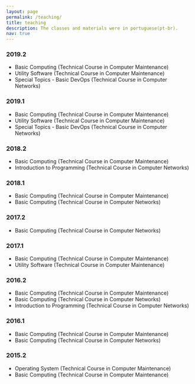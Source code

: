 ```yaml
---
layout: page
permalink: /teaching/
title: teaching
description: The classes and materials were in portuguese(pt-br). 
nav: true
---
```


<!-- For now, this page is assumed to be a static description of your courses. You can convert it to a collection similar to `_projects/` so that you can have a dedicated page for each course.

Organize your courses by years, topics, or universities, however you like! -->

### 2019.2
- Basic Computing (Technical Course in Computer Maintenance)
- Utility Software (Technical Course in Computer Maintenance)
- Special Topics - Basic DevOps (Technical Course in Computer Networks)

### 2019.1
- Basic Computing (Technical Course in Computer Maintenance)
- Utility Software (Technical Course in Computer Maintenance)
- Special Topics - Basic DevOps (Technical Course in Computer Networks)

### 2018.2
- Basic Computing (Technical Course in Computer Maintenance)
- Introduction to Programming (Technical Course in Computer Networks)

### 2018.1
- Basic Computing (Technical Course in Computer Maintenance)
- Basic Computing (Technical Course in Computer Networks)

### 2017.2
- Basic Computing (Technical Course in Computer Networks)

### 2017.1
- Basic Computing (Technical Course in Computer Maintenance)
- Utility Software (Technical Course in Computer Maintenance)

### 2016.2
- Basic Computing (Technical Course in Computer Maintenance)
- Basic Computing (Technical Course in Computer Networks)
- Introduction to Programming (Technical Course in Computer Networks)

### 2016.1
- Basic Computing (Technical Course in Computer Maintenance)
- Basic Computing (Technical Course in Computer Networks)

### 2015.2
- Operating System (Technical Course in Computer Maintenance)
- Basic Computing (Technical Course in Computer Maintenance)